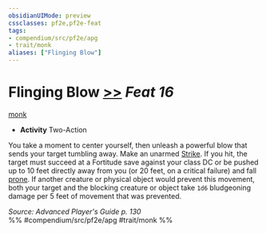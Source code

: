 ```yaml
---
obsidianUIMode: preview
cssclasses: pf2e,pf2e-feat
tags:
- compendium/src/pf2e/apg
- trait/monk
aliases: ["Flinging Blow"]
---
```

# Flinging Blow  [>>](rules/core-rulebook/chapter-9-playing-the-game.md#Actions "Two-Action") *Feat 16*  
[monk](rules/traits/monk.md "Monk Class Trait")  

- **Activity** Two-Action

You take a moment to center yourself, then unleash a powerful blow that sends your target tumbling away. Make an unarmed [Strike](rules/actions/strike.md). If you hit, the target must succeed at a Fortitude save against your class DC or be pushed up to 10 feet directly away from you (or 20 feet, on a critical failure) and fall [prone](rules/conditions.md#Prone). If another creature or physical object would prevent this movement, both your target and the blocking creature or object take `1d6` bludgeoning damage per 5 feet of movement that was prevented.

*Source: Advanced Player's Guide p. 130*  
%% #compendium/src/pf2e/apg #trait/monk %%